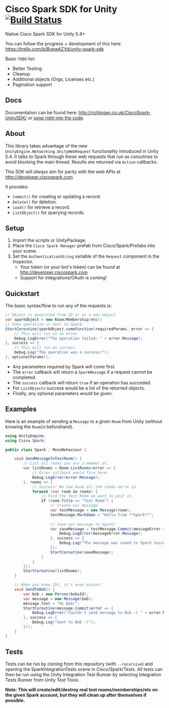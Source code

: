 # Cisco Spark SDK for Unity [![Build Status](https://travis-ci.org/RichLogan/CiscoSpark-UnitySDK.svg?branch=master)](https://travis-ci.org/RichLogan/CiscoSpark-UnitySDK)
Native Cisco Spark SDK for Unity 5.4+

You can follow the progress + development of this here: https://trello.com/b/BvpwAZYd/unity-spark-sdk

Basic `TODO` list:
- Better Testing
- Cleanup
- Additional objects (Orgs, Licenses etc.)
- Pagination support

## Docs

Documentation can be found here: http://richlogan.co.uk/CiscoSpark-UnitySDK/ or [jump right into the code](http://richlogan.co.uk/CiscoSpark-UnitySDK/annotated.html).

## About
This library takes advantage of the new `UnityEngine.Networking.UnityWebRequest` functionality introduced in Unity 5.4. It talks to Spark through these web requests that run as coroutines to avoid blocking the main thread. Results are returned via `Action` callbacks.

This SDK will always aim for parity with the web APIs at http://developer.ciscospark.com. 

It provides:

- `Commit()` for creating or updating a record.
- `Delete()` for deletion.
- `Load()` for retrieve a record.
- `ListObject()` for querying records.

## Setup
1. Import the scripts or UnityPackage.
2. Place the `Cisco Spark Manager` prefab from Cisco/Spark/Prefabs into your scene.
3. Set the `AuthenticationString` variable of the `Request` component in the Inspector.
    - Your token (or your bot's token) can be found at http://developer.ciscospark.com
    - Support for integrations/OAuth is coming!

## Quickstart

The basic syntax/flow to run any of the requests is:

```c#
// Object is generated from ID or as a new object
var sparkObject = new Room/Membership/etc()
// Some operation is sent to Spark.
StartCoroutine(sparkObject.someFunction(requiredParams, error => {
    // This will run on an error.
    Debug.LogError("The operation failed: " + error.Message);
}, success => {
    // This will run on success.
    Debug.Log("The operation was a success!");
}, optionalParams));
```

- Any parameters required by Spark will come first.
- The `error` callback will return a `SparkMessage` if a request cannot be completed.
- The `success` callback will return `true` if an operation has succeded.
- For `ListObjects` success would be a list of the returned objects.
- Finally, any optional parameters would be given.

## Examples
Here is an example of sending a `Message` to a given `Room` from Unity (without knowing the `RoomId` beforehand).

```c#
using UnityEngine;
using Cisco.Spark;

public class Spark : MonoBehaviour {

	void SendMessageToTestRoom() {
        // List all rooms you are a member of.
        var listRooms = Room.ListRooms(error => {
            // Error callback would fire here.
            Debug.LogError(error.Message);
        }, rooms => {
            // Success! We now have all the rooms we're in.
            foreach (var room in rooms) {
                // Find the Test Room we want to post in.
                if (room.Title == "Test Room") {
                    // Create our message.
                    var testMessage = new Message(room);
                    testMessage.Markdown = "Hello from **Spark**";
                    
                    // Save our message to Spark!
                    var saveMessage = testMessage.Commit(messageError => {
                        Debug.LogError(messageError.Message);
                    }, success => {
                        Debug.Log("The message was saved to Spark successfully!");
                    });
                    StartCoroutine(saveMessage);
                }
            }
        });
        StartCoroutine(listRooms);
    }

    // When you know IDs, it's even easier!
    void SendToBob() {
        var bob = new Person(bobsId);
        var message = new Message(bob);
        message.Text = "Hi Bob!";
        StartCoroutine(message.Commit(error => {
            Debug.LogError("Couldn't send message to Bob :( " + error.Message);
        }, success => {
            Debug.Log("Sent to Bob :)");
        }));
    }
}
```

## Tests
Tests can be run by cloning from this repository (with `--recursive`) and opening the SparkIntegrationTests scene in Cisco/Spark/Tests. All tests can then be run using the Unity Integration Test Runner by selecting Integration Tests Runner from Unity Test Tools.

**Note: This will create/edit/destroy real test rooms/memberships/etc on the given Spark account, but they will clean up after themselves if possible.**
